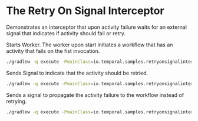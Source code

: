# The Retry On Signal Interceptor

Demonstrates an interceptor that upon activity failure waits for an external signal that indicates if activity should
fail or retry.

Starts Worker. The worker upon start initiates a workflow that has an activity that fails on the fist invocation.

```bash
./gradlew -q execute -PmainClass=io.temporal.samples.retryonsignalinterceptor.Worker
```

Sends Signal to indicate that the activity should be retried.

```bash
./gradlew -q execute -PmainClass=io.temporal.samples.retryonsignalinterceptor.RetryActivity
```

Sends a signal to propagate the activity failure to the workflow instead of retrying.

```bash
./gradlew -q execute -PmainClass=io.temporal.samples.retryonsignalinterceptor.FailActivity
```

